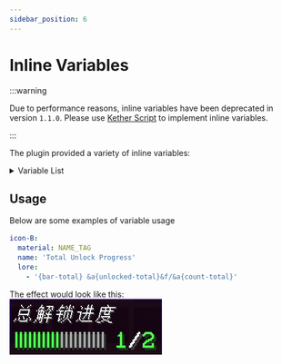 ```yaml
---
sidebar_position: 6
---
```


# Inline Variables

:::warning

Due to performance reasons, inline variables have been deprecated in version `1.1.0`. Please use [Kether Script](./kether.md) to implement inline variables.

:::

The plugin provided a variety of inline variables:

<details>
  <summary>Variable List</summary>

  ```scss
    {unlocked-
     ┗━ [category/total]} - Returns the number of entries a player has unlocked for the specified category or in total
    {bar-
     ┗━ [category/total]} - Returns the progress bar for the number of entries a player has unlocked for the specified category or in total
    {count-
     ┗━ [category/total]} - Returns the total number of entries for the specified category or in total
    {percent-
     ┗━ [category/total]} - Returns the percentage of entries unlocked for the specified category or in total
    {isunlocked-
     ┗━ [category]-[entry]} - Displays whether an entry for the specified category has been unlocked
  ```
</details>

## Usage

Below are some examples of variable usage

```yaml title="main.yml"
icon-B:
  material: NAME_TAG
  name: 'Total Unlock Progress'
  lore:
    - '{bar-total} &a{unlocked-total}&f/&a{count-total}'
```

The effect would look like this:  
![placeholder_demo](./_images_/placeholder_demo.png)